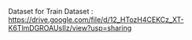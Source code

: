 
Dataset for Train Dataset : https://drive.google.com/file/d/12_HTozH4CEKCz_XT-K6TlmDGROAUsIIz/view?usp=sharing
